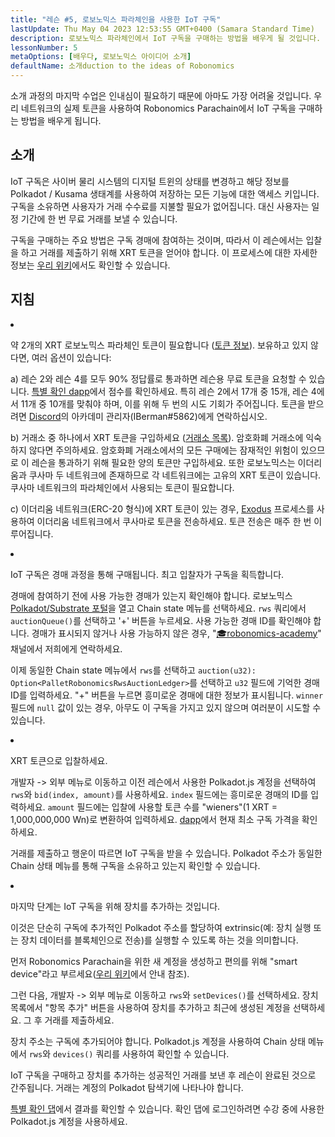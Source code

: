 ```yaml
---
title: "레슨 #5, 로보노믹스 파라체인을 사용한 IoT 구독"
lastUpdate: Thu May 04 2023 12:53:55 GMT+0400 (Samara Standard Time)
description: 로보노믹스 파라체인에서 IoT 구독을 구매하는 방법을 배우게 될 것입니다. 실제 네트워크의 토큰을 사용합니다.
lessonNumber: 5
metaOptions: [배우다, 로보노믹스 아이디어 소개]
defaultName: 소개duction to the ideas of Robonomics
---
```


소개 과정의 마지막 수업은 인내심이 필요하기 때문에 아마도 가장 어려울 것입니다. 우리 네트워크의 실제 토큰을 사용하여 Robonomics Parachain에서 IoT 구독을 구매하는 방법을 배우게 됩니다.


## 소개

IoT 구독은 사이버 물리 시스템의 디지털 트윈의 상태를 변경하고 해당 정보를 Polkadot / Kusama 생태계를 사용하여 저장하는 모든 기능에 대한 액세스 키입니다. 구독을 소유하면 사용자가 거래 수수료를 지불할 필요가 없어집니다. 대신 사용자는 일정 기간에 한 번 무료 거래를 보낼 수 있습니다.

구독을 구매하는 주요 방법은 구독 경매에 참여하는 것이며, 따라서 이 레슨에서는 입찰을 하고 거래를 제출하기 위해 XRT 토큰을 얻어야 합니다. 이 프로세스에 대한 자세한 정보는 [우리 위키](https://wiki.robonomics.netw또는k/docs/get-subscription)에서도 확인할 수 있습니다.

## 지침

<List type="numbers">

<li>

약 2개의 XRT 로보노믹스 파라체인 토큰이 필요합니다 ([토큰 정보](https://robonomics.netw또는k/xrt/)). 보유하고 있지 않다면, 여러 옵션이 있습니다:

a) 레슨 2와 레슨 4를 모두 90% 정답률로 통과하면 레슨용 무료 토큰을 요청할 수 있습니다. [특별 확인 dapp](https://lk.robonomics.academy/)에서 점수를 확인하세요. 특히 레슨 2에서 17개 중 15개, 레슨 4에서 11개 중 10개를 맞춰야 하며, 이를 위해 두 번의 시도 기회가 주어집니다. 토큰을 받으려면 [Discord](https://discord.gg/xqDgG3EGm9)의 아카데미 관리자(IBerman#5862)에게 연락하십시오.

b) 거래소 중 하나에서 XRT 토큰을 구입하세요 ([거래소 목록](https://www.coingecko.com/en/coins/robonomics-network#markets/)). 암호화폐 거래소에 익숙하지 않다면 주의하세요. 암호화폐 거래소에서의 모든 구매에는 잠재적인 위험이 있으므로 이 레슨을 통과하기 위해 필요한 양의 토큰만 구입하세요. 또한 로보노믹스는 이더리움과 쿠사마 두 네트워크에 존재하므로 각 네트워크에는 고유의 XRT 토큰이 있습니다. 쿠사마 네트워크의 파라체인에서 사용되는 토큰이 필요합니다.

c) 이더리움 네트워크(ERC-20 형식)에 XRT 토큰이 있는 경우, [Exodus](https://old.dapp.robonomics.network/#/exodus) 프로세스를 사용하여 이더리움 네트워크에서 쿠사마로 토큰을 전송하세요. 토큰 전송은 매주 한 번 이루어집니다.

</li>

<li>

IoT 구독은 경매 과정을 통해 구매됩니다. 최고 입찰자가 구독을 획득합니다.

경매에 참여하기 전에 사용 가능한 경매가 있는지 확인해야 합니다. 로보노믹스 [Polkadot/Substrate 포털](https://polkadot.js.org/apps/?rpc=wss%3A%2F%2Fkusama.rpc.robonomics.network%2F#/chainstate)을 열고 Chain state 메뉴를 선택하세요. <code>rws</code> 쿼리에서 <code>auctionQueue()</code>를 선택하고 '+' 버튼을 누르세요. 사용 가능한 경매 ID를 확인해야 합니다. 경매가 표시되지 않거나 사용 가능하지 않은 경우, "[🎓robonomics-academy](https://discord.com/channels/803947358492557312/803947358492557315)" 채널에서 저희에게 연락하세요.

이제 동일한 Chain state 메뉴에서 <code>rws</code>를 선택하고 <code>auction(u32): Option&lt;PalletRobonomicsRwsAuctionLedger&gt;</code>를 선택하고 <code>u32</code> 필드에 기억한 경매 ID를 입력하세요. "+" 버튼을 누르면 흥미로운 경매에 대한 정보가 표시됩니다. <code>winner</code> 필드에 <code>null</code> 값이 있는 경우, 아무도 이 구독을 가지고 있지 않으며 여러분이 시도할 수 있습니다.

</li>

<li>

XRT 토큰으로 입찰하세요.

개발자 -> 외부 메뉴로 이동하고 이전 레슨에서 사용한 Polkadot.js 계정을 선택하여 <code>rws</code>와 <code>bid(index, amount)</code>를 사용하세요. <code>index</code> 필드에는 흥미로운 경매의 ID를 입력하세요. <code>amount</code> 필드에는 입찰에 사용할 토큰 수를 "wieners"(1 XRT = 1,000,000,000 Wn)로 변환하여 입력하세요. [dapp](https://dapp.robonomics.network/#/subscription)에서 현재 최소 구독 가격을 확인하세요. 

거래를 제출하고 행운이 따르면 IoT 구독을 받을 수 있습니다. Polkadot 주소가 동일한 Chain 상태 메뉴를 통해 구독을 소유하고 있는지 확인할 수 있습니다.

</li>

<li>

마지막 단계는 IoT 구독을 위해 장치를 추가하는 것입니다.

이것은 단순히 구독에 추가적인 Polkadot 주소를 할당하여 extrinsic(예: 장치 실행 또는 장치 데이터를 블록체인으로 전송)를 실행할 수 있도록 하는 것을 의미합니다.

먼저 Robonomics Parachain을 위한 새 계정을 생성하고 편의를 위해 "smart device"라고 부르세요([우리 위키](https://wiki.robonomics.network/docs/create-account-in-dapp/)에서 안내 참조).

그런 다음, 개발자 -> 외부 메뉴로 이동하고 <code>rws</code>와 <code>setDevices()</code>를 선택하세요. 장치 목록에서 "항목 추가" 버튼을 사용하여 장치를 추가하고 최근에 생성된 계정을 선택하세요. 그 후 거래를 제출하세요.

장치 주소는 구독에 추가되어야 합니다. Polkadot.js 계정을 사용하여 Chain 상태 메뉴에서 <code>rws</code>와 <code>devices()</code> 쿼리를 사용하여 확인할 수 있습니다.

</li>

</List>

<Result>

IoT 구독을 구매하고 장치를 추가하는 성공적인 거래를 보낸 후 레슨이 완료된 것으로 간주됩니다. 거래는 계정의 Polkadot 탐색기에 나타나야 합니다.

[특별 확인 댑](https://lk.robonomics.academy/)에서 결과를 확인할 수 있습니다. 확인 댑에 로그인하려면 수강 중에 사용한 Polkadot.js 계정을 사용하세요.

</Result>
